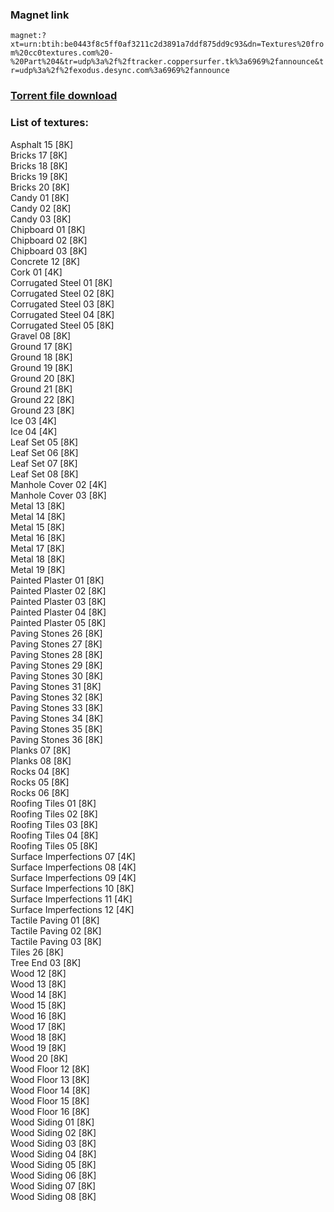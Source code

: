 ### Magnet link
`magnet:?xt=urn:btih:be0443f8c5ff0af3211c2d3891a7ddf875dd9c93&dn=Textures%20from%20cc0textures.com%20-%20Part%204&tr=udp%3a%2f%2ftracker.coppersurfer.tk%3a6969%2fannounce&tr=udp%3a%2f%2fexodus.desync.com%3a6969%2fannounce`  
  
### [Torrent file download](https://github.com/Kimbatt/cc0-textures/raw/master/cc0textures.com/Part%204/Textures%20from%20cc0textures.com%20-%20Part%204.torrent)  
  
### List of textures:
    
Asphalt 15 [8K]  
Bricks 17 [8K]  
Bricks 18 [8K]  
Bricks 19 [8K]  
Bricks 20 [8K]  
Candy 01 [8K]  
Candy 02 [8K]  
Candy 03 [8K]  
Chipboard 01 [8K]  
Chipboard 02 [8K]  
Chipboard 03 [8K]  
Concrete 12 [8K]  
Cork 01 [4K]  
Corrugated Steel 01 [8K]  
Corrugated Steel 02 [8K]  
Corrugated Steel 03 [8K]  
Corrugated Steel 04 [8K]  
Corrugated Steel 05 [8K]  
Gravel 08 [8K]  
Ground 17 [8K]  
Ground 18 [8K]  
Ground 19 [8K]  
Ground 20 [8K]  
Ground 21 [8K]  
Ground 22 [8K]  
Ground 23 [8K]  
Ice 03 [4K]  
Ice 04 [4K]  
Leaf Set 05 [8K]  
Leaf Set 06 [8K]  
Leaf Set 07 [8K]  
Leaf Set 08 [8K]  
Manhole Cover 02 [4K]  
Manhole Cover 03 [8K]  
Metal 13 [8K]  
Metal 14 [8K]  
Metal 15 [8K]  
Metal 16 [8K]  
Metal 17 [8K]  
Metal 18 [8K]  
Metal 19 [8K]  
Painted Plaster 01 [8K]  
Painted Plaster 02 [8K]  
Painted Plaster 03 [8K]  
Painted Plaster 04 [8K]  
Painted Plaster 05 [8K]  
Paving Stones 26 [8K]  
Paving Stones 27 [8K]  
Paving Stones 28 [8K]  
Paving Stones 29 [8K]  
Paving Stones 30 [8K]  
Paving Stones 31 [8K]  
Paving Stones 32 [8K]  
Paving Stones 33 [8K]  
Paving Stones 34 [8K]  
Paving Stones 35 [8K]  
Paving Stones 36 [8K]  
Planks 07 [8K]  
Planks 08 [8K]  
Rocks 04 [8K]  
Rocks 05 [8K]  
Rocks 06 [8K]  
Roofing Tiles 01 [8K]  
Roofing Tiles 02 [8K]  
Roofing Tiles 03 [8K]  
Roofing Tiles 04 [8K]  
Roofing Tiles 05 [8K]  
Surface Imperfections 07 [4K]  
Surface Imperfections 08 [4K]  
Surface Imperfections 09 [4K]  
Surface Imperfections 10 [8K]  
Surface Imperfections 11 [4K]  
Surface Imperfections 12 [4K]  
Tactile Paving 01 [8K]  
Tactile Paving 02 [8K]  
Tactile Paving 03 [8K]  
Tiles 26 [8K]  
Tree End 03 [8K]  
Wood 12 [8K]  
Wood 13 [8K]  
Wood 14 [8K]  
Wood 15 [8K]  
Wood 16 [8K]  
Wood 17 [8K]  
Wood 18 [8K]  
Wood 19 [8K]  
Wood 20 [8K]  
Wood Floor 12 [8K]  
Wood Floor 13 [8K]  
Wood Floor 14 [8K]  
Wood Floor 15 [8K]  
Wood Floor 16 [8K]  
Wood Siding 01 [8K]  
Wood Siding 02 [8K]  
Wood Siding 03 [8K]  
Wood Siding 04 [8K]  
Wood Siding 05 [8K]  
Wood Siding 06 [8K]  
Wood Siding 07 [8K]  
Wood Siding 08 [8K]
